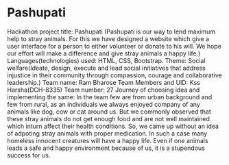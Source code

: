 # Pashupati
Hackathon project title: Pashupati (Pashupati is our way to lend maximum help to stray animals. For this we have designed a website which give a user interface for a person to either volunteer or donate to his will. We hope our effort will make a difference and give stray animals a happy life.)
Languages(technologies) used: HTML, CSS, Bootstrap.
Theme: Social welfare(Ideate, design, execute and lead social initiatives that address injustice in their community through compassion, courage and collaborative leadership.)
Team name: Ram Bharose 
Team Members and UID: Kss Harsha(DCH-8335)
Team number: 27
Journey of choosing idea and implementing the same: In the team few are from urban background and few from rural, as an individuals we always enjoyed company of any animals like dog, cow or cat around us. But we commonly observed that these stray animals do not get enough food and are not well maintained which inturn affect their health conditions. So, we came up without an idea of adpoting stray animals with proper medication. In such a case many homeless innocent creatures will have a happy life. Even if one animals leads a safe and happy environment because of us, it is a stupendous success for us. 




